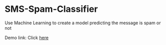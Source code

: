 # SMS-Spam-Classifier
Use Machine Learning to create a model predicting the message is spam or not

Demo link: Click <a href="https://huydt84-sms-spam.herokuapp.com/">here</a>
